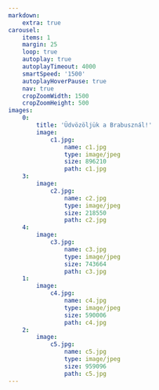 ```yaml
---
markdown:
    extra: true
carousel:
    items: 1
    margin: 25
    loop: true
    autoplay: true
    autoplayTimeout: 4000
    smartSpeed: '1500'
    autoplayHoverPause: true
    nav: true
    cropZoomWidth: 1500
    cropZoomHeight: 500
images:
    0:
        title: 'Üdvözöljük a Brabusznál!'
        image:
            c1.jpg:
                name: c1.jpg
                type: image/jpeg
                size: 896210
                path: c1.jpg
    3:
        image:
            c2.jpg:
                name: c2.jpg
                type: image/jpeg
                size: 218550
                path: c2.jpg
    4:
        image:
            c3.jpg:
                name: c3.jpg
                type: image/jpeg
                size: 743664
                path: c3.jpg
    1:
        image:
            c4.jpg:
                name: c4.jpg
                type: image/jpeg
                size: 590006
                path: c4.jpg
    2:
        image:
            c5.jpg:
                name: c5.jpg
                type: image/jpeg
                size: 959096
                path: c5.jpg
---
```

<!--
[owl-carousel items=1 margin=10 loop=true autoplay=true autoplayTimeout=4000 smartSpeed=1500 autoplayHoverPause=true nav=true]
<div id="carousel" class="carousel-container" markdown=1>
  ![](c1.jpg?cropZoom=1500,500)
  <div class="carousel-textblock">
  <h1>Üdvözöljük a Brabusznál!</h1>
  </div>
</div>

<div class="carousel-container" markdown=1>
  ![](c2.jpg?cropZoom=1500,500)

</div>

<div class="carousel-container" markdown=1>
  ![](c3.jpg?cropZoom=1500,500)

</div>

<div class="carousel-container" markdown=1>
  ![](c4.jpg?cropZoom=1500,500)

</div>

<div class="carousel-container" markdown=1>
  ![](c5.jpg?cropZoom=1500,500)

</div>

[/owl-carousel]

[owl-carousel items=1 margin=10 ]
<div class="mycarousel" style="background-image: url({{ page.media['picture1.jpg'].url }});">
  <div class="carousel-textbox">
    <h2>This is panel 1</h2>
    <p>foo</p>
  </div>
</div>
<div class="mycarousel" style="background: url({{ page.media['picture2.jpg'].url }});">
  <h2>This is panel 2</h2>
  <p>foo</p>
</div>
[/owl-carousel]
-->
